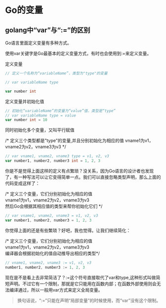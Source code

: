# Go的变量



## golang中“var”与“:=”的区别

Go语言里面定义变量有多种方式。

使用var关键字是Go最基本的定义变量方式，有时也会使用到:=来定义变量。

定义变量
```go
// 定义一个名称为“variableName”，类型为"type"的变量

// var variableName type

var number int
```

定义变量并初始化值
```go
// 初始化“variableName”的变量为“value”值，类型是“type”
// var variableName type = value
var number int = 10
```
同时初始化多个变量，又叫平行赋值

/*
  定义三个类型都是"type"的变量,并且分别初始化为相应的值
  vname1为v1，vname2为v2，vname3为v3
*/
```go
// var vname1, vname2, vname3 type = v1, v2, v3
var number1, number2, number3 int = 1, 2, 3
```
你是不是觉得上面这样的定义有点繁琐？没关系，因为Go语言的设计者也发现了，有一种写法可以让它变得简单一点。我们可以直接忽略类型声明，那么上面的代码变成这样了：

/* 
定义三个变量，它们分别初始化为相应的值  
vname1为v1，vname2为v2，vname3为v3  
然后Go会根据其相应值的类型来帮你初始化它们
*/
```go
// var vname1, vname2, vname3 = v1, v2, v3
var number1, number2, number3 = 1, 2, 3
```
你觉得上面的还是有些繁琐？好吧，我也觉得。让我们继续简化：

/* 
定义三个变量，它们分别初始化为相应的值  
vname1为v1，vname2为v2，vname3为v3  
编译器会根据初始化的值自动推导出相应的类型*/
```go
// vname1, vname2, vname3 := v1, v2, v3
number1, number2, number3 := 1, 2, 3
```
现在是不是看上去非常简洁了？:=这个符号直接取代了var和type,这种形式叫做简短声明。不过它有一个限制，那就是它只能用在函数内部；在函数外部使用则会无法编译通过，所以一般用var方式来定义全局变量。

> 换句话说，“:=”只能在声明“局部变量”的时候使用，而“var”没有这个限制。